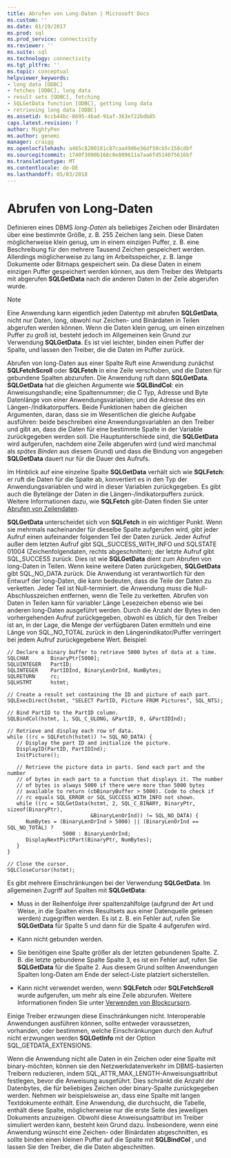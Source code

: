 ```yaml
---
title: Abrufen von Long-Daten | Microsoft Docs
ms.custom: ''
ms.date: 01/19/2017
ms.prod: sql
ms.prod_service: connectivity
ms.reviewer: ''
ms.suite: sql
ms.technology: connectivity
ms.tgt_pltfrm: ''
ms.topic: conceptual
helpviewer_keywords:
- long data [ODBC]
- fetches [ODBC], long data
- result sets [ODBC], fetching
- SQLGetData function [ODBC], getting long data
- retrieving long data [ODBC]
ms.assetid: 6ccb44bc-8695-4bad-91af-363ef22bdb85
caps.latest.revision: 7
author: MightyPen
ms.author: genemi
manager: craigg
ms.openlocfilehash: a465c8200181c87caa49d6e36df50cb5c158cdbf
ms.sourcegitcommit: 1740f3090b168c0e809611a7aa6fd514075616bf
ms.translationtype: MT
ms.contentlocale: de-DE
ms.lasthandoff: 05/03/2018
---
```

# <a name="getting-long-data"></a>Abrufen von Long-Daten
Definieren eines DBMS *long-Daten* als beliebiges Zeichen oder Binärdaten über eine bestimmte Größe, z. B. 255 Zeichen lang sein. Diese Daten möglicherweise klein genug, um in einem einzigen Puffer, z. B. eine Beschreibung für den mehrere Tausend Zeichen gespeichert werden. Allerdings möglicherweise zu lang im Arbeitsspeicher, z. B. lange Dokumente oder Bitmaps gespeichert sein. Da diese Daten in einem einzigen Puffer gespeichert werden können, aus dem Treiber des Webparts mit abgerufen **SQLGetData** nach die anderen Daten in der Zeile abgerufen wurde.  
  
> [!NOTE]  
>  Eine Anwendung kann eigentlich jeden Datentyp mit abrufen **SQLGetData**, nicht nur Daten, long, obwohl nur Zeichen- und Binärdaten in Teilen abgerufen werden können. Wenn die Daten klein genug, um einen einzelnen Puffer zu groß ist, besteht jedoch im Allgemeinen kein Grund zur Verwendung **SQLGetData**. Es ist viel leichter, binden einen Puffer der Spalte, und lassen den Treiber, die die Daten im Puffer zurück.  
  
 Abrufen von long-Daten aus einer Spalte Ruft eine Anwendung zunächst **SQLFetchScroll** oder **SQLFetch** in eine Zeile verschoben, und die Daten für gebundene Spalten abzurufen. Die Anwendung ruft dann **SQLGetData**. **SQLGetData** hat die gleichen Argumente wie **SQLBindCol**: ein Anweisungshandle; eine Spaltennummer; die C Typ, Adresse und Byte Datenlänge von einer Anwendungsvariablen; und die Adresse des ein Längen-/Indikatorpuffers. Beide Funktionen haben die gleichen Argumenten, daran, dass sie im Wesentlichen die gleiche Aufgabe ausführen: beide beschreiben eine Anwendungsvariablen an den Treiber und gibt an, dass die Daten für eine bestimmte Spalte in der Variable zurückgegeben werden soll. Die Hauptunterschiede sind, die **SQLGetData** wird aufgerufen, nachdem eine Zeile abgerufen wird (und wird manchmal als *spätes Binden* aus diesem Grund) und dass die Bindung von angegeben **SQLGetData**  dauert nur für die Dauer des Aufrufs.  
  
 Im Hinblick auf eine einzelne Spalte **SQLGetData** verhält sich wie **SQLFetch**: er ruft die Daten für die Spalte ab, konvertiert es in den Typ der Anwendungsvariablen und wird in dieser Variablen zurückgegeben. Es gibt auch die Bytelänge der Daten in die Längen-/Indikatorpuffers zurück. Weitere Informationen dazu, wie **SQLFetch** gibt-Daten finden Sie unter [Abrufen von Zeilendaten](../../../odbc/reference/develop-app/fetching-a-row-of-data.md).  
  
 **SQLGetData** unterscheidet sich von **SQLFetch** in ein wichtiger Punkt. Wenn sie mehrmals nacheinander für dieselbe Spalte aufgerufen wird, gibt jeder Aufruf einen aufeinander folgenden Teil der Daten zurück. Jeder Aufruf außer dem letzten Aufruf gibt SQL_SUCCESS_WITH_INFO und SQLSTATE 01004 (Zeichenfolgendaten, rechts abgeschnitten); der letzte Aufruf gibt SQL_SUCCESS zurück. Dies ist wie **SQLGetData** dient zum Abrufen von long-Daten in Teilen. Wenn keine weitere Daten zurückgeben, **SQLGetData** gibt SQL_NO_DATA zurück. Die Anwendung ist verantwortlich für den Entwurf der long-Daten, die kann bedeuten, dass die Teile der Daten zu verketten. Jeder Teil ist Null-terminiert. die Anwendung muss die Null-Abschlusszeichen entfernen, wenn die Teile zu verketten. Abrufen von Daten in Teilen kann für variabler Länge Lesezeichen ebenso wie bei anderen long-Daten ausgeführt werden. Durch die Anzahl der Bytes in den vorhergehenden Aufruf zurückgegeben, obwohl es üblich, für den Treiber ist an, in der Lage, die Menge der verfügbaren Daten ermitteln und eine Länge von SQL_NO_TOTAL zurück in den Längenindikator/Puffer verringert bei jedem Aufruf zurückgegebene Wert. Beispiel:  
  
```  
// Declare a binary buffer to retrieve 5000 bytes of data at a time.  
SQLCHAR       BinaryPtr[5000];  
SQLUINTEGER   PartID;  
SQLINTEGER    PartIDInd, BinaryLenOrInd, NumBytes;  
SQLRETURN     rc;   
SQLHSTMT      hstmt;  
  
// Create a result set containing the ID and picture of each part.  
SQLExecDirect(hstmt, "SELECT PartID, Picture FROM Pictures", SQL_NTS);  
  
// Bind PartID to the PartID column.  
SQLBindCol(hstmt, 1, SQL_C_ULONG, &PartID, 0, &PartIDInd);  
  
// Retrieve and display each row of data.  
while ((rc = SQLFetch(hstmt)) != SQL_NO_DATA) {  
   // Display the part ID and initialize the picture.  
   DisplayID(PartID, PartIDInd);  
   InitPicture();  
  
   // Retrieve the picture data in parts. Send each part and the number   
   // of bytes in each part to a function that displays it. The number   
   // of bytes is always 5000 if there were more than 5000 bytes   
   // available to return (cbBinaryBuffer > 5000). Code to check if   
   // rc equals SQL_ERROR or SQL_SUCCESS_WITH_INFO not shown.  
   while ((rc = SQLGetData(hstmt, 2, SQL_C_BINARY, BinaryPtr, sizeof(BinaryPtr),  
                           &BinaryLenOrInd)) != SQL_NO_DATA) {  
      NumBytes = (BinaryLenOrInd > 5000) || (BinaryLenOrInd == SQL_NO_TOTAL) ?  
                  5000 : BinaryLenOrInd;  
      DisplayNextPictPart(BinaryPtr, NumBytes);  
   }  
}  
  
// Close the cursor.  
SQLCloseCursor(hstmt);  
```  
  
 Es gibt mehrere Einschränkungen bei der Verwendung **SQLGetData**. Im allgemeinen Zugriff auf Spalten mit **SQLGetData**:  
  
-   Muss in der Reihenfolge ihrer spaltenzahlfolge (aufgrund der Art und Weise, in die Spalten eines Resultsets aus einer Datenquelle gelesen werden) zugegriffen werden. Es ist z. B. ein Fehler auf, rufen Sie **SQLGetData** für Spalte 5 und dann für die Spalte 4 aufgerufen wird.  
  
-   Kann nicht gebunden werden.  
  
-   Sie benötigen eine Spalte größer als der letzten gebundenen Spalte. Z. B. die letzte gebundene Spalte Spalte 3, es ist ein Fehler auf, rufen Sie **SQLGetData** für die Spalte 2. Aus diesem Grund sollten Anwendungen Spalten long-Daten am Ende der select-Liste platziert sicherstellen.  
  
-   Kann nicht verwendet werden, wenn **SQLFetch** oder **SQLFetchScroll** wurde aufgerufen, um mehr als eine Zeile abzurufen. Weitere Informationen finden Sie unter [Verwenden von Blockcursorn](../../../odbc/reference/develop-app/using-block-cursors.md).  
  
 Einige Treiber erzwungen diese Einschränkungen nicht. Interoperable Anwendungen ausführen können, sollte entweder voraussetzen, vorhanden, oder bestimmen, welche Einschränkungen durch den Aufruf nicht erzwungen werden **SQLGetInfo** mit der Option SQL_GETDATA_EXTENSIONS.  
  
 Wenn die Anwendung nicht alle Daten in ein Zeichen oder eine Spalte mit binary-möchten, können sie den Netzwerkdatenverkehr im DBMS-basierten Treibern reduzieren, indem SQL_ATTR_MAX_LENGTH-Anweisungsattribut festlegen, bevor die Anweisung ausgeführt. Dies schränkt die Anzahl der Datenbytes, die für beliebiges Zeichen oder binary-Spalte zurückgegeben werden. Nehmen wir beispielsweise an, dass eine Spalte mit langen Textdokumente enthält. Eine Anwendung, die durchsucht, die Tabelle, enthält diese Spalte, möglicherweise nur die erste Seite des jeweiligen Dokuments anzuzeigen. Obwohl diese Anweisungsattribut im Treiber simuliert werden kann, besteht kein Grund dazu. Insbesondere, wenn eine Anwendung wünscht eine Zeichen- oder Binärdaten abgeschnitten, es sollte binden einen kleinen Puffer auf die Spalte mit **SQLBindCol** , und lassen Sie den Treiber, die die Daten abgeschnitten.
